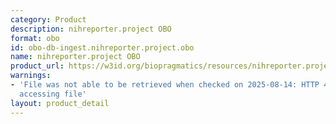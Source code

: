 ```yaml
---
category: Product
description: nihreporter.project OBO
format: obo
id: obo-db-ingest.nihreporter.project.obo
name: nihreporter.project OBO
product_url: https://w3id.org/biopragmatics/resources/nihreporter.project/nihreporter.project.obo
warnings:
- 'File was not able to be retrieved when checked on 2025-08-14: HTTP 404 error when
  accessing file'
layout: product_detail
---
```

